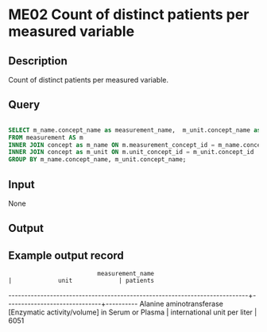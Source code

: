 <!---
Group:measurement
Name:ME02 Count of distinct patients per measured variable
Author:Iulian Dragan
CDM Version:5.0
-->

# ME02 Count of distinct patients per measured variable
## Description
 Count of distinct patients per measured variable.
## Query
```sql

SELECT m_name.concept_name as measurement_name,  m_unit.concept_name as unit, count(distinct person_id) as patients
FROM measurement AS m
INNER JOIN concept as m_name ON m.measurement_concept_id = m_name.concept_id
INNER JOIN concept as m_unit ON m.unit_concept_id = m_unit.concept_id
GROUP BY m_name.concept_name, m_unit.concept_name;

```

## Input

None

## Output

## Example output record
                             measurement_name                              |             unit             | patients 
---------------------------------------------------------------------------+------------------------------+----------
 Alanine aminotransferase [Enzymatic activity/volume] in Serum or Plasma   | international unit per liter |     6051





